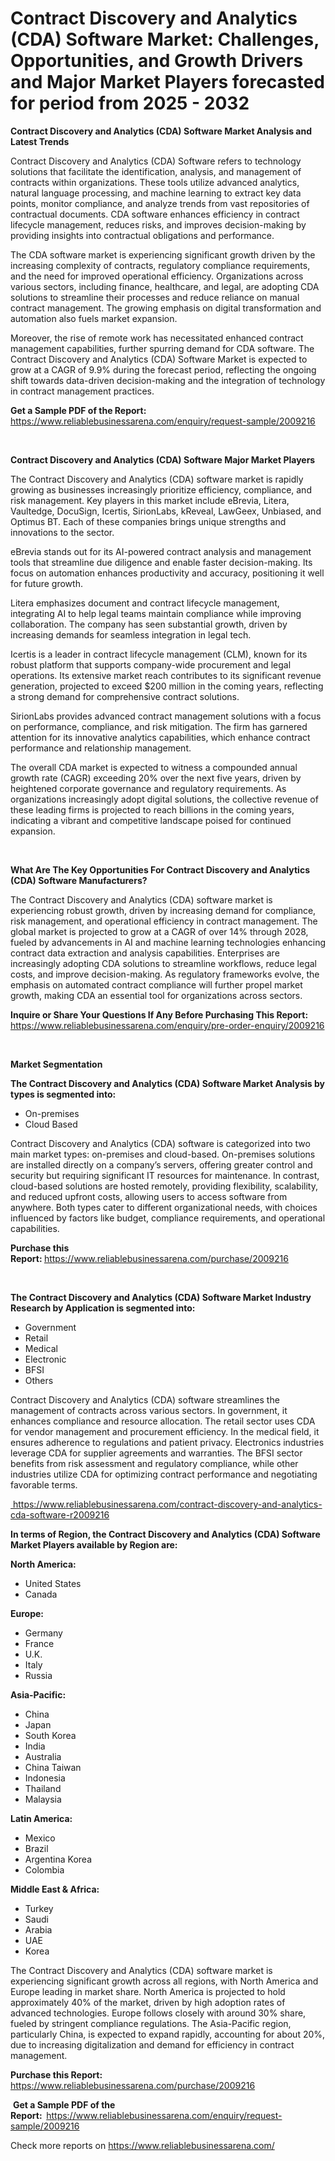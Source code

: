 <p><h1>Contract Discovery and Analytics (CDA) Software Market: Challenges, Opportunities, and Growth Drivers and Major Market Players forecasted for period from 2025 - 2032</h1></p><p><strong>Contract Discovery and Analytics (CDA) Software Market Analysis and Latest Trends</strong></p>
<p><p>Contract Discovery and Analytics (CDA) Software refers to technology solutions that facilitate the identification, analysis, and management of contracts within organizations. These tools utilize advanced analytics, natural language processing, and machine learning to extract key data points, monitor compliance, and analyze trends from vast repositories of contractual documents. CDA software enhances efficiency in contract lifecycle management, reduces risks, and improves decision-making by providing insights into contractual obligations and performance.</p><p>The CDA software market is experiencing significant growth driven by the increasing complexity of contracts, regulatory compliance requirements, and the need for improved operational efficiency. Organizations across various sectors, including finance, healthcare, and legal, are adopting CDA solutions to streamline their processes and reduce reliance on manual contract management. The growing emphasis on digital transformation and automation also fuels market expansion.</p><p>Moreover, the rise of remote work has necessitated enhanced contract management capabilities, further spurring demand for CDA software. The Contract Discovery and Analytics (CDA) Software Market is expected to grow at a CAGR of 9.9% during the forecast period, reflecting the ongoing shift towards data-driven decision-making and the integration of technology in contract management practices.</p></p>
<p><strong>Get a Sample PDF of the Report:&nbsp;</strong> <a href="https://www.reliablebusinessarena.com/enquiry/request-sample/2009216?utm_campaign=3212&utm_medium=2&utm_source=Github&utm_content=ia&utm_term=11032025&utm_id=contract-discovery-and-analytics-cda-software">https://www.reliablebusinessarena.com/enquiry/request-sample/2009216</a></p>
<p>&nbsp;</p>
<p><strong>Contract Discovery and Analytics (CDA) Software Major Market Players</strong></p>
<p><p>The Contract Discovery and Analytics (CDA) software market is rapidly growing as businesses increasingly prioritize efficiency, compliance, and risk management. Key players in this market include eBrevia, Litera, Vaultedge, DocuSign, Icertis, SirionLabs, kReveal, LawGeex, Unbiased, and Optimus BT. Each of these companies brings unique strengths and innovations to the sector.</p><p>eBrevia stands out for its AI-powered contract analysis and management tools that streamline due diligence and enable faster decision-making. Its focus on automation enhances productivity and accuracy, positioning it well for future growth.</p><p>Litera emphasizes document and contract lifecycle management, integrating AI to help legal teams maintain compliance while improving collaboration. The company has seen substantial growth, driven by increasing demands for seamless integration in legal tech.</p><p>Icertis is a leader in contract lifecycle management (CLM), known for its robust platform that supports company-wide procurement and legal operations. Its extensive market reach contributes to its significant revenue generation, projected to exceed $200 million in the coming years, reflecting a strong demand for comprehensive contract solutions.</p><p>SirionLabs provides advanced contract management solutions with a focus on performance, compliance, and risk mitigation. The firm has garnered attention for its innovative analytics capabilities, which enhance contract performance and relationship management.</p><p>The overall CDA market is expected to witness a compounded annual growth rate (CAGR) exceeding 20% over the next five years, driven by heightened corporate governance and regulatory requirements. As organizations increasingly adopt digital solutions, the collective revenue of these leading firms is projected to reach billions in the coming years, indicating a vibrant and competitive landscape poised for continued expansion.</p></p>
<p>&nbsp;</p>
<p><strong>What Are The Key Opportunities For Contract Discovery and Analytics (CDA) Software Manufacturers?</strong></p>
<p><p>The Contract Discovery and Analytics (CDA) software market is experiencing robust growth, driven by increasing demand for compliance, risk management, and operational efficiency in contract management. The global market is projected to grow at a CAGR of over 14% through 2028, fueled by advancements in AI and machine learning technologies enhancing contract data extraction and analysis capabilities. Enterprises are increasingly adopting CDA solutions to streamline workflows, reduce legal costs, and improve decision-making. As regulatory frameworks evolve, the emphasis on automated contract compliance will further propel market growth, making CDA an essential tool for organizations across sectors.</p></p>
<p><strong>Inquire or Share Your Questions If Any Before Purchasing This Report:</strong> <a href="https://www.reliablebusinessarena.com/enquiry/pre-order-enquiry/2009216?utm_campaign=3212&utm_medium=2&utm_source=Github&utm_content=ia&utm_term=11032025&utm_id=contract-discovery-and-analytics-cda-software">https://www.reliablebusinessarena.com/enquiry/pre-order-enquiry/2009216</a></p>
<p>&nbsp;</p>
<p><strong>Market Segmentation</strong></p>
<p><strong>The Contract Discovery and Analytics (CDA) Software Market Analysis by types is segmented into:</strong></p>
<p><ul><li>On-premises</li><li>Cloud Based</li></ul></p>
<p><p>Contract Discovery and Analytics (CDA) software is categorized into two main market types: on-premises and cloud-based. On-premises solutions are installed directly on a company’s servers, offering greater control and security but requiring significant IT resources for maintenance. In contrast, cloud-based solutions are hosted remotely, providing flexibility, scalability, and reduced upfront costs, allowing users to access software from anywhere. Both types cater to different organizational needs, with choices influenced by factors like budget, compliance requirements, and operational capabilities.</p></p>
<p><strong>Purchase this Report:&nbsp;</strong><a href="https://www.reliablebusinessarena.com/purchase/2009216?utm_campaign=3212&utm_medium=2&utm_source=Github&utm_content=ia&utm_term=11032025&utm_id=contract-discovery-and-analytics-cda-software">https://www.reliablebusinessarena.com/purchase/2009216</a></p>
<p>&nbsp;</p>
<p><strong>The Contract Discovery and Analytics (CDA) Software Market Industry Research by Application is segmented into:</strong></p>
<p><ul><li>Government</li><li>Retail</li><li>Medical</li><li>Electronic</li><li>BFSI</li><li>Others</li></ul></p>
<p><p>Contract Discovery and Analytics (CDA) software streamlines the management of contracts across various sectors. In government, it enhances compliance and resource allocation. The retail sector uses CDA for vendor management and procurement efficiency. In the medical field, it ensures adherence to regulations and patient privacy. Electronics industries leverage CDA for supplier agreements and warranties. The BFSI sector benefits from risk assessment and regulatory compliance, while other industries utilize CDA for optimizing contract performance and negotiating favorable terms.</p></p>
<p><a href="https://www.reliablebusinessarena.com/contract-discovery-and-analytics-cda-software-r2009216?utm_campaign=3212&utm_medium=2&utm_source=Github&utm_content=ia&utm_term=11032025&utm_id=contract-discovery-and-analytics-cda-software">&nbsp;https://www.reliablebusinessarena.com/contract-discovery-and-analytics-cda-software-r2009216</a></p>
<p><strong>In terms of Region, the Contract Discovery and Analytics (CDA) Software Market Players available by Region are:</strong></p>
<p>
    <p> <strong> North America: </strong>
        <ul>
            <li>United States</li>
            <li>Canada</li>
        </ul>
        </p> 
    <p> <strong> Europe: </strong>
        <ul>
            <li>Germany</li>
            <li>France</li>
            <li>U.K.</li>
            <li>Italy</li>
            <li>Russia</li>
        </ul>
        </p> 
    <p> <strong> Asia-Pacific: </strong>
        <ul>
            <li>China</li>
            <li>Japan</li>
            <li>South Korea</li>
            <li>India</li>
            <li>Australia</li>
            <li>China Taiwan</li>
            <li>Indonesia</li>
            <li>Thailand</li>
            <li>Malaysia</li>
        </ul>
        </p> 
    <p> <strong> Latin America: </strong>
        <ul>
            <li>Mexico</li>
            <li>Brazil</li>
            <li>Argentina Korea</li>
            <li>Colombia</li>
        </ul>
        </p> 
    <p> <strong> Middle East & Africa: </strong>
        <ul>
            <li>Turkey</li>
            <li>Saudi</li>
            <li>Arabia</li>
            <li>UAE</li>
            <li>Korea</li>
        </ul>
    </p>
    </p>
<p><p>The Contract Discovery and Analytics (CDA) software market is experiencing significant growth across all regions, with North America and Europe leading in market share. North America is projected to hold approximately 40% of the market, driven by high adoption rates of advanced technologies. Europe follows closely with around 30% share, fueled by stringent compliance regulations. The Asia-Pacific region, particularly China, is expected to expand rapidly, accounting for about 20%, due to increasing digitalization and demand for efficiency in contract management.</p></p>
<p><strong>Purchase this Report: </strong><a href="https://www.reliablebusinessarena.com/purchase/2009216?utm_campaign=3212&utm_medium=2&utm_source=Github&utm_content=ia&utm_term=11032025&utm_id=contract-discovery-and-analytics-cda-software">https://www.reliablebusinessarena.com/purchase/2009216</a></p>
<p>&nbsp;<strong>Get a Sample PDF of the Report:&nbsp;&nbsp;</strong><a href="https://www.reliablebusinessarena.com/enquiry/request-sample/2009216?utm_campaign=3212&utm_medium=2&utm_source=Github&utm_content=ia&utm_term=11032025&utm_id=contract-discovery-and-analytics-cda-software">https://www.reliablebusinessarena.com/enquiry/request-sample/2009216</a></p>
<p><strong></strong></p>
<p>Check more reports on <a href="https://www.reliablebusinessarena.com/?utm_campaign=3212&utm_medium=2&utm_source=Github&utm_content=ia&utm_term=11032025&utm_id=contract-discovery-and-analytics-cda-software">https://www.reliablebusinessarena.com/</a></p>